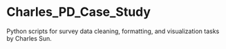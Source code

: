 # Charles_PD_Case_Study
Python scripts for survey data cleaning, formatting, and visualization tasks by Charles Sun.
